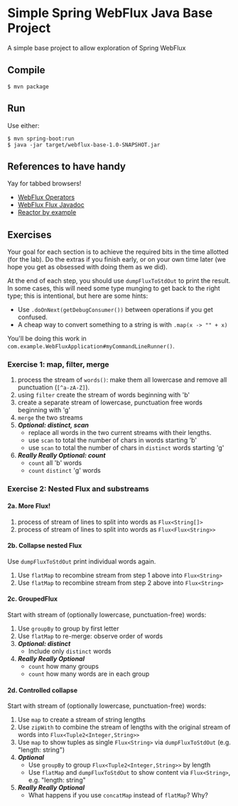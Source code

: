 # Simple Spring WebFlux Java Base Project

A simple base project to allow exploration of Spring WebFlux

## Compile

```console
$ mvn package
```

## Run

Use either:

```console
$ mvn spring-boot:run
$ java -jar target/webflux-base-1.0-SNAPSHOT.jar
```

## References to have handy

Yay for tabbed browsers!

* [WebFlux Operators](http://projectreactor.io/docs/core/release/reference/index.html#which-operator)
* [WebFlux Flux Javadoc](https://projectreactor.io/docs/core/release/api/reactor/core/publisher/Flux.html)
* [Reactor by example](https://www.infoq.com/articles/reactor-by-example)

## Exercises

Your goal for each section is to achieve the required bits in the time allotted (for the lab). Do the extras if you finish early, or on your own time later (we hope you get as obsessed with doing them as we did).

At the end of each step, you should use `dumpFluxToStdOut` to print the result. In some cases, this will need some type munging to get back to the right type; this is intentional, but here are some hints:

* Use `.doOnNext(getDebugConsumer())` between operations if you get confused.
* A cheap way to convert something to a string is with `.map(x -> "" + x)`

You'll be doing this work in `com.example.WebFluxApplication#myCommandLineRunner()`.

### Exercise 1: map, filter, merge

1. process the stream of `words()`: make them all lowercase and remove all punctuation (`[^a-zA-Z]`).
2. using `filter` create the stream of words beginning with 'b'
3. create a separate stream of lowercase, punctuation free words beginning with 'g'
4. `merge` the two streams
5. ***Optional: distinct, scan***
    * replace all words in the two current streams with their lengths.
    * use `scan` to total the number of chars in words starting 'b'
    * use `scan` to total the number of chars in `distinct` words starting 'g'
6. ***Really Really Optional: count***
    * `count` all 'b' words
    * `count` `distinct` 'g' words

### Exercise 2: Nested Flux and substreams

#### 2a. More Flux!

1. process of stream of lines to split into words as `Flux<String[]>`
2. process of stream of lines to split into words as `Flux<Flux<String>>`

#### 2b. Collapse nested Flux

Use `dumpFluxToStdOut` print individual words again.

1. Use `flatMap` to recombine stream from step 1 above into `Flux<String>`
2. Use `flatMap` to recombine stream from step 2 above into `Flux<String>`

#### 2c. GroupedFlux

Start with stream of (optionally lowercase, punctuation-free) words:

1. Use `groupBy` to group by first letter
2. Use `flatMap` to re-merge: observe order of words
3. ***Optional: distinct***
    * Include only `distinct` words
4. ***Really Really Optional***
    * `count` how many groups
    * `count` how many words are in each group

#### 2d. Controlled collapse

Start with stream of (optionally lowercase, punctuation-free) words:

1. Use `map` to create a stream of string lengths
2. Use `zipWith` to combine the stream of lengths with the original stream of words into `Flux<Tuple2<Integer,String>>`
3. Use `map` to show tuples as single `Flux<String>` via `dumpFluxToStdOut` (e.g. "length: string")
4. ***Optional***
    * Use `groupBy` to group `Flux<Tuple2<Integer,String>>` by length
    * Use `flatMap` and `dumpFluxToStdOut` to show content via `Flux<String>`, e.g. "length: string"
5. ***Really Really Optional***
    * What happens if you use `concatMap` instead of `flatMap`? Why?
